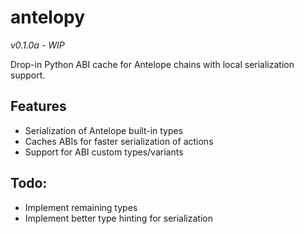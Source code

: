 # antelopy

*v0.1.0a - WIP*

Drop-in Python ABI cache for Antelope chains with local serialization support. 

## Features
* Serialization of Antelope built-in types
* Caches ABIs for faster serialization of actions
* Support for ABI custom types/variants

## Todo:
* Implement remaining types
* Implement better type hinting for serialization